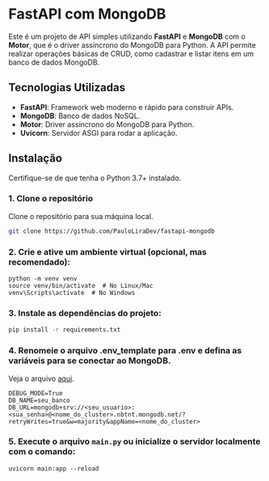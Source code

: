 # FastAPI com MongoDB

Este é um projeto de API simples utilizando **FastAPI** e **MongoDB** com o **Motor**, que é o driver assíncrono do MongoDB para Python. A API permite realizar operações básicas de CRUD, como cadastrar e listar itens em um banco de dados MongoDB.

## Tecnologias Utilizadas

- **FastAPI**: Framework web moderno e rápido para construir APIs.
- **MongoDB**: Banco de dados NoSQL.
- **Motor**: Driver assíncrono do MongoDB para Python.
- **Uvicorn**: Servidor ASGI para rodar a aplicação.

## Instalação

Certifique-se de que tenha o Python 3.7+ instalado.

### 1. Clone o repositório

Clone o repositório para sua máquina local.


```bash
git clone https://github.com/PauloLiraDev/fastapi-mongodb
```


### 2. Crie e ative um ambiente virtual (opcional, mas recomendado):
```
python -m venv venv
source venv/bin/activate  # No Linux/Mac
venv\Scripts\activate  # No Windows
```


### 3. Instale as dependências do projeto:
```bash
pip install -r requirements.txt
```

### 4. Renomeie o arquivo .env_template para .env e defina as variáveis para se conectar ao MongoDB.

Veja o arquivo [aqui](.env_template).

```
DEBUG_MODE=True
DB_NAME=seu_banco
DB_URL=mongodb+srv://<seu_usuario>:<sua_senha>@<nome_do_cluster>.nbtnt.mongodb.net/?retryWrites=true&w=majority&appName=<nome_do_cluster>
```

### 5. Execute o arquivo    ```main.py``` ou inicialize o servidor localmente com o comando:
```
uvicorn main:app --reload
```


